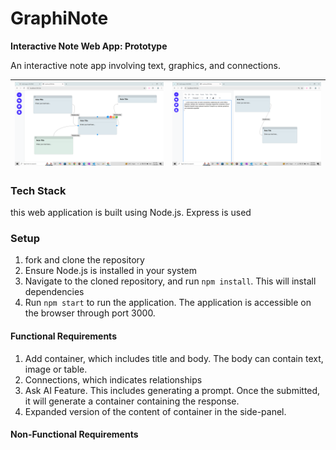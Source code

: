 # GraphiNote

**Interactive Note Web App: Prototype**

An interactive note app involving text, graphics, and connections.

| ![Image 1](/public/screenshots/ss1.png) | ![Image 2](/public/screenshots/ss2.png) |
| --------------------------------------- | --------------------------------------- |

### Tech Stack

this web application is built using Node.js. Express is used

### Setup

1. fork and clone the repository
2. Ensure Node.js is installed in your system
3. Navigate to the cloned repository, and run `npm install`. This will install dependencies
4. Run `npm start` to run the application. The application is accessible on the browser through port 3000.

#### Functional Requirements

1. Add container, which includes title and body. The body can contain text, image or table.
2. Connections, which indicates relationships
3. Ask AI Feature. This includes generating a prompt. Once the submitted, it will generate a container containing the response.
4. Expanded version of the content of container in the side-panel.

#### Non-Functional Requirements
